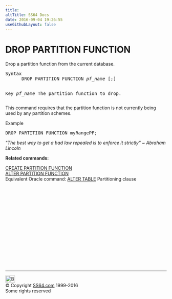 ```yaml
---
title:
altTitle: SS64 Docs
date: 2016-09-04 19:26:55
useGithubLayout: false
---
```

<!-- #BeginLibraryItem "/Library/head_sql.lbi" --><!-- #EndLibraryItem --><h1>DROP PARTITION FUNCTION</h1>
<p>Drop  a partition function from the current database.</p>
<pre>Syntax
      DROP PARTITION FUNCTION <i>pf_name</i> [;]

Key<i>
   </i><i>pf_name</i>     The partition function to drop.</pre> 
<p>  This command requires that the partition function is not currently being used by any partition schemes.</p>
<p>Example</p>
<pre>DROP PARTITION FUNCTION myRangePF;</pre>
<p class="quote"><i>"The best way to get a bad law repealed is to enforce it strictly" ~ Abraham Lincoln </i></p>
<p><b>Related commands:</b></p>
<p>  <a href="ptnfunction_c.html">CREATE PARTITION FUNCTION</a><br>
  <a href="ptnfunction_a.html">ALTER PARTITION FUNCTION</a><br>
Equivalent Oracle command:  <a href="../ora/table_a_part.html">ALTER TABLE</a> Partitioning clause</p><!-- #BeginLibraryItem "/Library/foot_sql.lbi" --><p>
<!-- ss64-sql -->
<ins class="adsbygoogle" style="display:inline-block;width:300px;height:250px" data-ad-client="ca-pub-6140977852749469" data-ad-slot="6953563613"></ins>
<script>
(adsbygoogle = window.adsbygoogle || []).push({});
</script></p>
<hr>
<div id="bl" class="footer"><a href="ptnfunction_d.html#"><img src="../images/top.png" width="30" height="22" alt="Back to the Top"></a></div>
<div id="br" class="footer, tagline">© Copyright <a href="../index.html">SS64.com</a> 1999-2016<br>
Some rights reserved</div><!-- #EndLibraryItem -->

